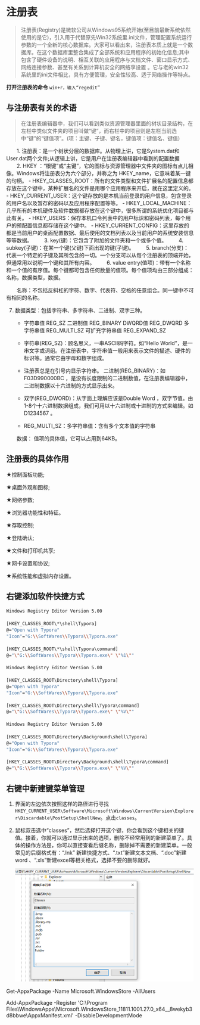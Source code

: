 # 注册表

> 注册表(Registry)是微软公司从Windows95系统开始(至目前最新系统依然使用的是它)，引入用于代替原先Win32系统里.ini文件，管理配置系统运行参数的一个全新的核心数据库。大家可以看出来，注册表本质上就是一个数据库。在这个数据库里整合集成了全部系统和应用程序的初始化信息;其中包含了硬件设备的说明、相互关联的应用程序与文档文件、窗口显示方式、网络连接参数、甚至有关系到计算机安全的网络享设置 。它与老的win32系统里的ini文件相比，具有方便管理，安全性较高、适于网络操作等特点。

**打开注册表的命令**
`win+r，输入“regedit”`

## 与注册表有关的术语

> 在注册表编辑器中，我们可以看到类似资源管理器里面的树状目录结构，在左栏中类似文件夹的项目叫做“键”，而右栏中的项目则是左栏当前选中“键”的“键值项”。(项：主键、子键、键名，键值项：键值名、键值)

　　1. 注册表：是一个树状分层的数据库。从物理上讲，它是System.dat和User.dat两个文件;从逻辑上讲，它是用户在注册表编辑器中看到的配置数据
        　　2. HKEY ：“根键”或“主键”，它的图标与资源管理器中文件夹的图标有点儿相像。Windows将注册表分为六个部分，并称之为 HKEY_name，它意味着某一键的句柄。
         - HKEY_CLASSES_ROOT：所有的文件类型和文件扩展名的配置信息都存放在这个键中，某种扩展名的文件是用哪个应用程序来开启，就在这里定义的。
         - HKEY_CURRENT_USER：这个键存放的是本机当前登录的用户信息，包含登录的用户名以及暂存的密码以及应用程序配置等等。
         - HKEY_LOCAL_MACHINE：几乎所有的本机硬件及软件数据都存放在这个键中，很多所谓的系统优化项目都与此有关。
         - HKEY_USERS：保存本机口令列表中的用户标识和密码列表，每个用户的预配置信息都存储在这个键中。
         - HKEY_CURRENT_CONFIG：这里存放的都是当前用户的桌面配置数据、最后使用的文档列表以及当前用户的系统安装信息等等数据。
        　　3. key(键)：它包含了附加的文件夹和一个或多个值。
                　　4. subkey(子键)：在某一个键(父键)下面出现的键(子键)。
        　　5. branch(分支)：代表一个特定的子键及其所包含的一切。一个分支可以从每个注册表的顶端开始，但通常用以说明一个键和其所有内容。
                　　6. value entry(值项)：带有一个名称和一个值的有序值。每个键都可包含任何数量的值项。每个值项均由三部分组成：名称，数据类型，数据。

　　名称：不包括反斜杠的字符、数字、代表符、空格的任意组合。同一键中不可有相同的名称。

7. 数据类型：包括字符串、多字符串、二进制、双字三种。 

   - 字符串值       	  REG_SZ
     二进制值       	  REG_BINARY
     DWQRD值     	 REG_DWQRD
     多字符串值    	 REG_MULTI_SZ
     可扩充字符串值 REG_EXPAND_SZ

   - 字符串(REG_SZ)：顾名思义，一串ASCII码字符。如“Hello World”，是一串文字或词组。在注册表中，字符串值一般用来表示文件的描述、硬件的标识等。通常它由字母和数字组成。
   - 注册表总是在引号内显示字符串。 二进制(REG_BINARY)：如 F03D990000BC ，是没有长度限制的二进制数值，在注册表编辑器中，二进制数据以十六进制的方式显示出来。
   - 双字(REG_DWORD)：从字面上理解应该是Double Word ，双字节值。由1-8个十六进制数据组成，我们可用以十六进制或十进制的方式来编辑。如 D1234567 。
   - REG_MULTI_SZ：多字符串值：含有多个文本值的字符串

　　数据： 值项的具体值，它可以占用到64KB。

## 注册表的具体作用

 ★控制面板功能;

 ★桌面外观和图标;

 ★网络参数; 

 ★浏览器功能性和特征。

 ★存取控制; 

 ★登陆确认; 

 ★文件和打印机共享;

 ★网卡设置和协议;

 ★系统性能和虚拟内存设置。

## 右键添加软件快捷方式

```bash
Windows Registry Editor Version 5.00

[HKEY_CLASSES_ROOT\*\shell\Typora]
@="Open with Typora"
"Icon"="G:\\SoftWares\\Typora\\Typora.exe"

[HKEY_CLASSES_ROOT\*\shell\Typora\command]
@="\"G:\\SoftWares\\Typora\\Typora.exe\" \"%1\""

Windows Registry Editor Version 5.00

[HKEY_CLASSES_ROOT\Directory\shell\Typora]
@="Open with Typora"
"Icon"="G:\\SoftWares\\Typora\\Typora.exe"

[HKEY_CLASSES_ROOT\Directory\shell\Typora\command]
@="\"G:\\SoftWares\\Typora\\Typora.exe\" \"%V\""

Windows Registry Editor Version 5.00

[HKEY_CLASSES_ROOT\Directory\Background\shell\Typora]
@="Open with Typora"
"Icon"="G:\\SoftWares\\Typora\\Typora.exe"

[HKEY_CLASSES_ROOT\Directory\Background\shell\Typora\command]
@="\"G:\\SoftWares\\Typora\\Typora.exe\" \"%V\""
```

## 右键中新建键菜单管理

1. 界面的左边依次按照这样的路径进行寻找`HKEY_CURRENT_USER\Software\Microsoft\Windows\CurrentVersion\Explorer\Discardable\PostSetup\ShellNew`。点击`classes`。

2. 鼠标双击选中“classes”，然后选择打开这个键，你会看到这个键相关的键值。接着，你就可以通过显示出来的选项，删除不经常用到的新建菜单了。具体的操作方法是，你可以直接查看后缀名称，删除掉不需要的新建菜单。一般常见的后缀格式有：“.lnk” 新建快捷方式、“.txt”新建文本文档、“.doc”新建word 、“.xls”新建excel等相关格式，选择不要的删除就好。

   ![image-20200923154552190](注册表.image/image-20200923154552190.png)



Get-AppxPackage -Name Microsoft.WindowsStore -AllUsers

Add-AppxPackage -Register 'C:\Program Files\WindowsApps\Microsoft.WindowsStore_11811.1001.27.0_x64__8wekyb3d8bbwe\AppxManifest.xml' -DisableDevelopmentMode


